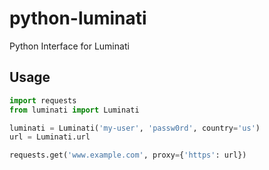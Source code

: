# python-luminati

Python Interface for Luminati

## Usage

```python
import requests
from luminati import Luminati

luminati = Luminati('my-user', 'passw0rd', country='us')
url = Luminati.url

requests.get('www.example.com', proxy={'https': url})
```
